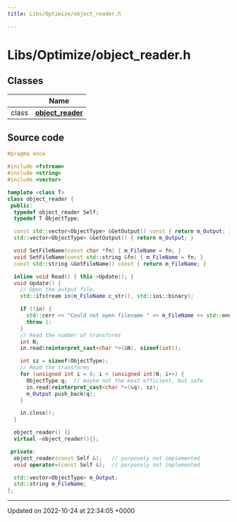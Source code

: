 ```yaml
---
title: Libs/Optimize/object_reader.h

---
```


# Libs/Optimize/object_reader.h



## Classes

|                | Name           |
| -------------- | -------------- |
| class | **[object_reader](../Classes/classobject__reader.md)**  |




## Source code

```cpp
#pragma once

#include <fstream>
#include <string>
#include <vector>

template <class T>
class object_reader {
 public:
  typedef object_reader Self;
  typedef T ObjectType;

  const std::vector<ObjectType> &GetOutput() const { return m_Output; }
  std::vector<ObjectType> &GetOutput() { return m_Output; }

  void SetFileName(const char *fn) { m_FileName = fn; }
  void SetFileName(const std::string &fn) { m_FileName = fn; }
  const std::string &GetFileName() const { return m_FileName; }

  inline void Read() { this->Update(); }
  void Update() {
    // Open the output file.
    std::ifstream in(m_FileName.c_str(), std::ios::binary);

    if (!in) {
      std::cerr << "Could not open filename " << m_FileName << std::endl;
      throw 1;
    }
    // Read the number of transforms
    int N;
    in.read(reinterpret_cast<char *>(&N), sizeof(int));

    int sz = sizeof(ObjectType);
    // Read the transforms
    for (unsigned int i = 0; i < (unsigned int)N; i++) {
      ObjectType q;  // maybe not the most efficient, but safe
      in.read(reinterpret_cast<char *>(&q), sz);
      m_Output.push_back(q);
    }

    in.close();
  }

  object_reader() {}
  virtual ~object_reader(){};

 private:
  object_reader(const Self &);   // purposely not implemented
  void operator=(const Self &);  // purposely not implemented

  std::vector<ObjectType> m_Output;
  std::string m_FileName;
};
```


-------------------------------

Updated on 2022-10-24 at 22:34:05 +0000
